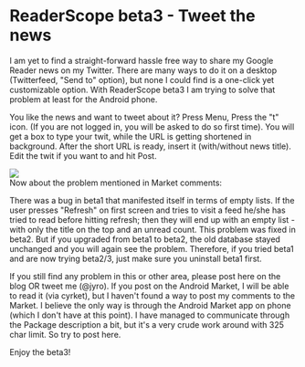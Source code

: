 ReaderScope beta3 - Tweet the news
===
I am yet to find a straight-forward hassle free way to share my Google Reader news on my Twitter. There are many ways to do it on a desktop (Twitterfeed, "Send to" option), but none I could find is a one-click yet customizable option. With ReaderScope beta3 I am trying to solve that problem at least for the Android phone.  
  
You like the news and want to tweet about it? Press Menu, Press the "t" icon. (If you are not logged in, you will be asked to do so first time). You will get a box to type your twit, while the URL is getting shortened in background. After the short URL is ready, insert it (with/without news title). Edit the twit if you want to and hit Post.  
  
[![](http://4.bp.blogspot.com/_W6UcJjyXr24/SpETP5nRclI/AAAAAAAADUE/pCGMUh1UuHo/s400/twitterview.png)][0]  
Now about the problem mentioned in Market comments:  
  
There was a bug in beta1 that manifested itself in terms of empty lists. If the user presses "Refresh" on first screen and tries to visit a feed he/she has tried to read before hitting refresh; then they will end up with an empty list - with only the title on the top and an unread count. This problem was fixed in beta2\. But if you upgraded from beta1 to beta2, the old database stayed unchanged and you will again see the problem. Therefore, if you tried beta1 and are now trying beta2/3, just make sure you uninstall beta1 first.  
  
If you still find any problem in this or other area, please post here on the blog OR tweet me (@jyro). If you post on the Android Market, I will be able to read it (via cyrket), but I haven't found a way to post my comments to the Market. I believe the only way is through the Android Market app on phone (which I don't have at this point). I have managed to communicate through the Package description a bit, but it's a very crude work around with 325 char limit. So try to post here.  
  
Enjoy the beta3!

[0]: http://4.bp.blogspot.com/_W6UcJjyXr24/SpETP5nRclI/AAAAAAAADUE/pCGMUh1UuHo/s1600-h/twitterview.png

